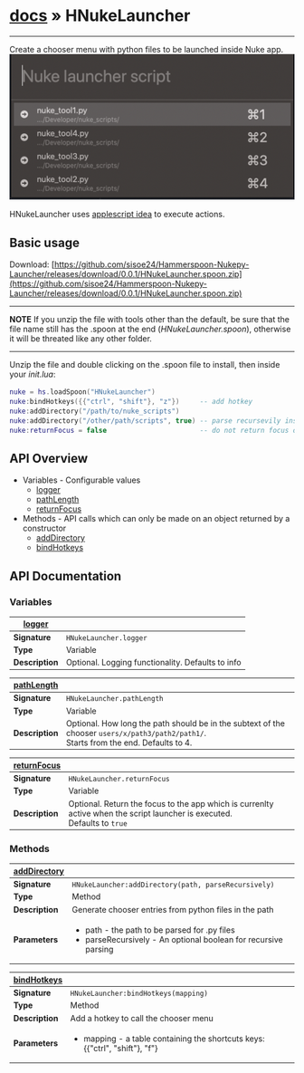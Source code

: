 # [docs](index.md) » HNukeLauncher

---

Create a chooser menu with python files to be launched inside Nuke app.
![chooser](/images/chooser.png)

HNukeLauncher uses [applescript idea](https://github.com/sisoe24/Nukepy-Applescript-Launcher) to execute actions.

## Basic usage

Download: [https://github.com/sisoe24/Hammerspoon-Nukepy-Launcher/releases/download/0.0.1/HNukeLauncher.spoon.zip](https://github.com/sisoe24/Hammerspoon-Nukepy-Launcher/releases/download/0.0.1/HNukeLauncher.spoon.zip)

---
**NOTE**
If you unzip the file with tools other than the default, be sure that the file name still has the .spoon at the end (_HNukeLauncher.spoon_), otherwise it will be threated like any other folder.

---

Unzip the file and double clicking on the .spoon file to install, then inside your _init.lua_:

```lua
nuke = hs.loadSpoon("HNukeLauncher")
nuke:bindHotkeys({{"ctrl", "shift"}, "z"})     -- add hotkey
nuke:addDirectory("/path/to/nuke_scripts")     
nuke:addDirectory("/other/path/scripts", true) -- parse recursevily inside path
nuke:returnFocus = false                       -- do not return focus on starting app
```

## API Overview

* Variables - Configurable values
  * [logger](#logger)
  * [pathLength](#pathLength)
  * [returnFocus](#returnFocus)
* Methods - API calls which can only be made on an object returned by a constructor
  * [addDirectory](#addDirectory)
  * [bindHotkeys](#bindHotkeys)

## API Documentation

### Variables

| [logger](#logger) |                                         |
| ----------------- | --------------------------------------- |
| **Signature**     | `HNukeLauncher.logger`                  |
| **Type**          | Variable                                |
| **Description**   | Optional. Logging functionality. Defaults to info |

| [pathLength](#pathLength) |                                                                                                             |
| ------------------------- | ----------------------------------------------------------------------------------------------------------- |
| **Signature**             | `HNukeLauncher.pathLength`                                                                                  |
| **Type**                  | Variable                                                                                                    |
| **Description**           | Optional. How long the path should be in the subtext of the chooser `users/x/path3/path2/path1/`. <br>Starts from the end. Defaults to 4. |

| [returnFocus](#returnFocus) |                                                                                             |
| --------------------------- | ------------------------------------------------------------------------------------------- |
| **Signature**               | `HNukeLauncher.returnFocus`                                                                 |
| **Type**                    | Variable                                                                                    |
| **Description**             | Optional. Return the focus to the app which is currenlty active when the script launcher is executed. <br>Defaults to `true`|

### Methods

| [addDirectory](#addDirectory) |                                                                                                                                  |
| ----------------------------- | -------------------------------------------------------------------------------------------------------------------------------- |
| **Signature**                 | `HNukeLauncher:addDirectory(path, parseRecursively)`                                                               |
| **Type**                      | Method                                                                                                                           |
| **Description**               | Generate chooser entries from python files in the path                                                                           |
| **Parameters**                | <ul><li>path - the path to be parsed for .py files</li><li>parseRecursively - An optional boolean for recursive parsing</li></ul> |

| [bindHotkeys](#bindHotkeys) |                                                                                             |
| --------------------------- | ------------------------------------------------------------------------------------------- |
| **Signature**               | `HNukeLauncher:bindHotkeys(mapping)`                                                        |
| **Type**                    | Method                                                                                      |
| **Description**             | Add a hotkey to call the chooser menu                                                       |
| **Parameters**              | <ul><li>mapping - a table containing the shortcuts keys: {{"ctrl", "shift"}, "f"}</li></ul> |
